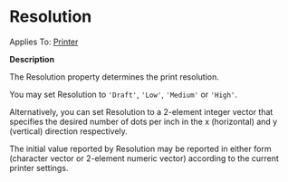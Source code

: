 




<h1 class="heading"><span class="name">Resolution</span></h1>

Applies To: [Printer](../a-z/printer.md)


**Description**


The Resolution property determines the print resolution.


You may set Resolution to `'Draft'`, `'Low'`, `'Medium'` or `'High'`.


Alternatively, you can set Resolution to a 2-element integer vector that specifies the desired number of dots per inch in the x (horizontal) and y (vertical) direction respectively.


The initial value reported by Resolution may be reported in either form (character vector or 2-element numeric vector) according to the current printer settings.



